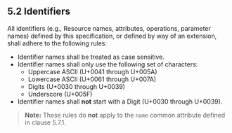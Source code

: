 <!-- 
This content is derived from the DMTF Cloud Infrastructure Management Interface (CIMI) Specification
DSP0263 Version 2.0.0, Copyright © 2012, 2013, 2016 Distributed Management Task Force, Inc. (DMTF)
Original specification: https://www.dmtf.org/standards/cimi
-->

## 5.2 Identifiers

All identifiers (e.g., Resource names, attributes, operations, parameter names) defined by this specification, or defined by way of an extension, shall adhere to the following rules:

- Identifier names shall be treated as case sensitive.
- Identifier names shall only use the following set of characters:  
  - Uppercase ASCII (U+0041 through U+005A)  
  - Lowercase ASCII (U+0061 through U+007A)  
  - Digits (U+0030 through U+0039)  
  - Underscore (U+005F)
- Identifier names shall **not** start with a Digit (U+0030 through U+0039).

> **Note:** These rules do **not** apply to the `name` common attribute defined in clause 5.7.1.  
